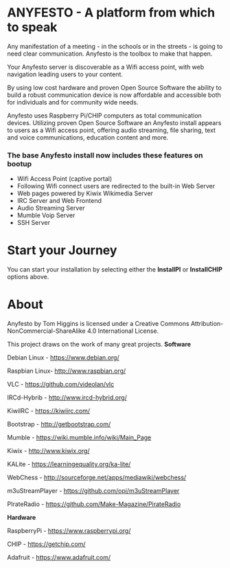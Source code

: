 # ANYFESTO - A platform from which to speak

Any manifestation of a meeting - in the schools or in the streets - is going to need clear communication. Anyfesto is the toolbox to make that happen.

Your Anyfesto server is discoverable as a Wifi access point, with web navigation leading users to your content.

By using low cost hardware and proven Open Source Software the ability to build a robust communication device is now affordable and accessible both for individuals and for community wide needs.

Anyfesto uses Raspberry Pi/CHIP computers as total communication devices. Utilizing proven Open Source Software an Anyfesto install appears to users as a Wifi access point, offering audio streaming, file sharing, text and voice communications, education content and more.

### The base Anyfesto install now includes these features on bootup

* Wifi Access Point (captive portal)
* Following Wifi connect users are redirected to the built-in Web Server
* Web pages powered by Kiwix Wikimedia Server
* IRC Server and Web Frontend
* Audio Streaming Server
* Mumble Voip Server
* SSH Server


# Start your Journey 

You can start your installation by selecting either the **InstallPI** or **InstallCHIP** options above.


# About

Anyfesto by Tom Higgins is licensed under a Creative Commons Attribution-NonCommercial-ShareAlike 4.0 International License.


This project draws on the work of many great projects.
**Software**

Debian Linux - https://www.debian.org/

Raspbian Linux-	http://www.raspbian.org/

VLC - 		https://github.com/videolan/vlc

IRCd-Hybrib - 	http://www.ircd-hybrid.org/

KiwiIRC - https://kiwiirc.com/

Bootstrap - http://getbootstrap.com/

Mumble - https://wiki.mumble.info/wiki/Main_Page

Kiwix - http://www.kiwix.org/

KALite - https://learningequality.org/ka-lite/

WebChess  - 	http://sourceforge.net/apps/mediawiki/webchess/

m3uStreamPlayer - https://github.com/opi/m3uStreamPlayer

PIrateRadio - 	https://github.com/Make-Magazine/PirateRadio

**Hardware**

RaspberryPi - https://www.raspberrypi.org/

CHIP - https://getchip.com/

Adafruit - https://www.adafruit.com/
 
